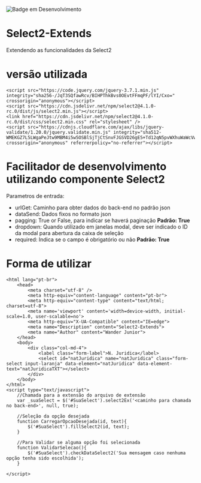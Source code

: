 ![Badge em Desenvolvimento](http://img.shields.io/static/v1?label=STATUS&message=EM%20DESENVOLVIMENTO&color=GREEN&style=for-the-badge)

# Select2-Extends
Extendendo as funcionalidades da Select2

# versão utilizada
    <script src="https://code.jquery.com/jquery-3.7.1.min.js" integrity="sha256-/JqT3SQfawRcv/BIHPThkBvs0OEvtFFmqPF/lYI/Cxo=" crossorigin="anonymous"></script>
    <script src="https://cdn.jsdelivr.net/npm/select2@4.1.0-rc.0/dist/js/select2.min.js"></script>
    <link href="https://cdn.jsdelivr.net/npm/select2@4.1.0-rc.0/dist/css/select2.min.css" rel="stylesheet" />
    <script src="https://cdnjs.cloudflare.com/ajax/libs/jquery-validate/1.20.0/jquery.validate.min.js" integrity="sha512-WMEKGZ7L5LWgaPeJtw9MBM4i5w5OSBlSjTjCtSnvFJGSVD26gE5+Td12qN5pvWXhuWaWcVwF++F7aqu9cvqP0A==" crossorigin="anonymous" referrerpolicy="no-referrer"></script>

# Facilitador de desenvolvimento utilizando componente Select2
Parametros de entrada:
  *  urlGet: Caminho para obter dados do back-end no padrão json
  *  dataSend: Dados fixos no formato json
  *  pagging: True or False, para indicar se haverá paginação **Padrão: True**
  *  dropdown: Quando utilizado em janelas modal, deve ser indicado o ID da modal para abertura da caixa de seleção
  *  required: Indica se o campo é obrigatório ou não **Padrão: True**
    
# Forma de utilizar
    <html lang="pt-br">
        <head>
            <meta charset="utf-8" />
            <meta http-equiv="content-language" content="pt-br">
            <meta http-equiv="content-type" content="text/html; charset=utf-8">
            <meta name='viewport' content='width=device-width, initial-scale=1.0, user-scalable=no'>
            <meta http-equiv="X-UA-Compatible" content="IE=edge">
            <meta name="Description" content="Select2-Extends">
            <meta name="Author" content="Wander Junior">
        </head>
        <body>
            <div class="col-md-4">
                <label class="form-label">N. Juridica</label>
                <select id="natJuridica" name="natJuridica" class="form-select input-laranja" data-element="natJuridica" data-element-text="natJuridicaTXT"></select>
            </div>            
        </body>
    </html>
    <script type="text/javascript">
        //Chamada para a extensão do arquivo de extensão
        var _suaSelect = $('#SuaSelect').select2Ex('<caminho para chamada no back-end>', null, true);

        //Seleção da opção desejada
        function CarregarOpcaoDesejada(id, text){
            $('#SuaSelect').fillSelect2(id, text);
        }

        //Para Validar se alguma opção foi selecionada
        function ValidarSelecao(){
            $('#SuaSelect').checkDataSelect2('Sua mensagem caso nenhuma opção tenha sido escolhida');
        }
        
    </script>
